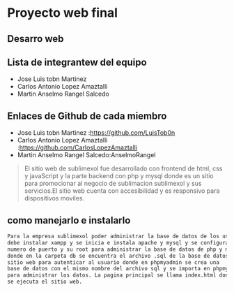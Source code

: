 # Proyecto web final
## Desarro web

## Lista de integrantew del equipo

- Jose Luis tobn  Martinez
- Carlos Antonio Lopez Amaztalli
- Martin Anselmo Rangel Salcedo

## Enlaces de Github de cada miembro

- Jose Luis tobn  Martinez :https://github.com/LuisTob0n
- Carlos Antonio Lopez Amaztalli :https://github.com/CarlosLopezAmaztalli
- Martin Anselmo Rangel Salcedo:AnselmoRangel

>El sitio web de sublimexol fue desarrollado con frontend de html, css y javaScript y la parte backend con php y mysql donde es un sitio para promocionar al negocio de sublimacion sublimexol y sus servicios.El sitio web cuenta con accesibilidad y es responsivo para dispositivos moviles.

## como manejarlo e instalarlo

```sh
Para la empresa sublimexol poder administrar la base de datos de los usuarios 
debe instalar xampp y se inicia e instala apache y mysql y se configura el 
numero de puerto y su root para administrar la base de datos de php y mysql
donde en la carpeta db se encuentra el archivo .sql de la base de datos del 
sitio web para autenticar al usuario donde en phpmyadmin se crea una 
base de datos con el mismo nombre del archivo sql y se importa en phpmyadmin
para administrar los datos. La pagina principal se llama index.html donde 
se ejecuta el sitio web.
```











